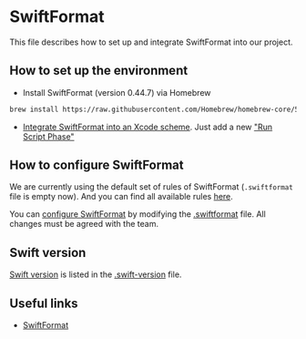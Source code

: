 # SwiftFormat

This file describes how to set up and integrate SwiftFormat into our project.

## How to set up the environment

- Install SwiftFormat (version 0.44.7) via Homebrew

```bash
brew install https://raw.githubusercontent.com/Homebrew/homebrew-core/5b81b0915660fd159c0bb3e98783a28b258bf7fb/Formula/swiftformat.rb
```

- [Integrate SwiftFormat into an Xcode scheme](https://github.com/nicklockwood/SwiftFormat#alternative-locally-installed-swiftformat). Just add a new ["Run Script Phase"](https://stackoverflow.com/questions/39632301/where-is-the-run-script-and-build-phase-in-xcode)

## How to configure SwiftFormat

We are currently using the default set of rules of SwiftFormat (`.swiftformat` file is empty now). And you can find all available rules [here](https://github.com/nicklockwood/SwiftFormat/blob/master/Rules.md).

You can [configure SwiftFormat](https://github.com/nicklockwood/SwiftFormat#configuration) by modifying the [.swiftformat](../.swiftformat) file. All changes must be agreed with the team.

## Swift version

[Swift version](https://github.com/nicklockwood/SwiftFormat#swift-version) is listed in the [.swift-version](../.swift-version) file.

## Useful links

- [SwiftFormat](https://github.com/nicklockwood/SwiftFormat)

